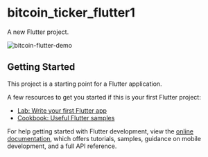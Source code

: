 # bitcoin_ticker_flutter1

A new Flutter project.

![bitcoin-flutter-demo](https://user-images.githubusercontent.com/18183645/232761934-e62947d8-115f-4746-886f-02364258776e.gif)


## Getting Started

This project is a starting point for a Flutter application.

A few resources to get you started if this is your first Flutter project:

- [Lab: Write your first Flutter app](https://docs.flutter.dev/get-started/codelab)
- [Cookbook: Useful Flutter samples](https://docs.flutter.dev/cookbook)

For help getting started with Flutter development, view the
[online documentation](https://docs.flutter.dev/), which offers tutorials,
samples, guidance on mobile development, and a full API reference.
